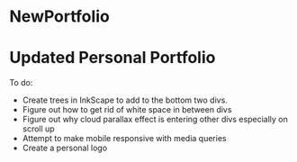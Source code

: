 # NewPortfolio
Updated Personal Portfolio 
=========================

To do:
- Create trees in InkScape to add to the bottom two divs.
- Figure out how to get rid of white space in between divs
- Figure out why cloud parallax effect is entering other divs especially on scroll up
- Attempt to make mobile responsive with media queries
- Create a personal logo
